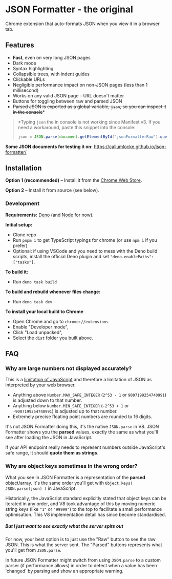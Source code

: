 # JSON Formatter - the original

Chrome extension that auto-formats JSON when you view it in a browser tab.

## Features

- **Fast**, even on very long JSON pages
- Dark mode
- Syntax highlighting
- Collapsible trees, with indent guides
- Clickable URLs
- Negligible performance impact on non-JSON pages (less than 1 millisecond)
- Works on any valid JSON page – URL doesn't matter
- Buttons for toggling between raw and parsed JSON
- ~~Parsed JSON is exported as a global variable, `json`, so you can inspect it in the console~~*

> *Typing `json` the in console is not working since Manifest v3. If you need a workaround, paste this snippet into the console:
>
> ```js
> json = JSON.parse(document.getElementById("jsonFormatterRaw").querySelector("pre").innerText)
> ```

**Some JSON documents for testing it on:**
https://callumlocke.github.io/json-formatter/

## Installation

**Option 1 (recommended)** – Install it from the [Chrome Web Store](https://chrome.google.com/webstore/detail/bcjindcccaagfpapjjmafapmmgkkhgoa).

**Option 2** – Install it from source (see below).

### Development

**Requirements:** [Deno](https://deno.land/) (and [Node](https://nodejs.org/en/) for now).

**Initial setup:**

- Clone repo
- Run `pnpm i` to get TypeScript typings for chrome (or use `npm i` if you prefer)
- Optional: if using VSCode and you need to mess with the Deno build scripts, install the official Deno plugin and set `"deno.enablePaths": ["tasks"]`.

**To build it:**

- Run `deno task build`

**To build and rebuild whenever files change:**

- Run `deno task dev`

**To install your local build to Chrome**

- Open Chrome and go to `chrome://extensions`
- Enable "Developer mode",
- Click "Load unpacked",
- Select the `dist` folder you built above.

## FAQ

### Why are large numbers not displayed accurately?

This is a [limitation of JavaScript](http://www.ecma-international.org/ecma-262/5.1/#sec-15.7.3.2) and therefore a limitation of JSON as interpreted by your web browser.

- Anything above `Number.MAX_SAFE_INTEGER` (`2^53 - 1` or `9007199254740991`) is adjusted down to that number.
- Anything below `Number.MIN_SAFE_INTEGER` (`-2^53 + 1` or `-9007199254740991`) is adjusted up to that number.
- Extremely precise floating point numbers are rounded to 16 digits.

It's not JSON Formatter doing this, it's the native `JSON.parse` in V8. JSON Formatter shows you the **parsed** values, exactly the same as what you'll see after loading the JSON in JavaScript.

If your API endpoint really needs to represent numbers outside JavaScript's safe range, it should **quote them as strings**.

### Why are object keys sometimes in the wrong order?

What you see in JSON Formatter is a representation of the **parsed** object/array. It's the same order you'll get with `Object.keys( JSON.parse(json) )` in JavaScript.

Historically, the JavaScript standard explicitly stated that object keys can be iterated in any order, and V8 took advantage of this by moving numeric string keys (like `"1"` or `"99999"`) to the top to facilitate a small performance optimisation. This V8 implementation detail has since become standardised.

##### But I just want to see exactly what the server spits out

For now, your best option is to just use the "Raw" button to see the raw JSON. This is what the server sent. The "Parsed" buttons represents what you'll get from `JSON.parse`.

In future JSON Formatter might switch from using `JSON.parse` to a custom parser (if performance allows) in order to detect when a value has been 'changed' by parsing and show an appropriate warning.
